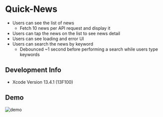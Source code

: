 # Quick-News

- Users can see the list of news
  - Fetch 10 news per API request and display it
- Users can tap the news on the list to see news detail
- Users can see loading and error UI
- Users can search the news by keyword
  - Debounced ~1 second before performing a search while users type keywords

## Development Info

- Xcode Version 13.4.1 (13F100)

## Demo

![demo](demo-news.gif)
